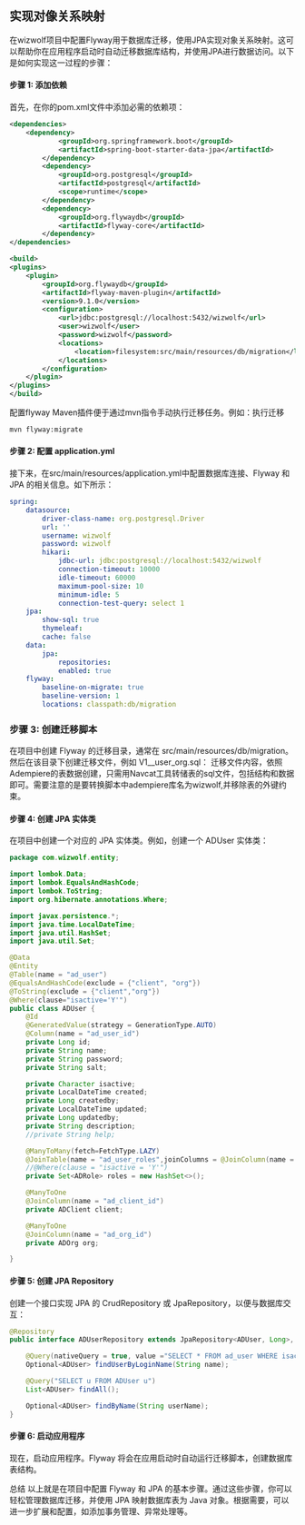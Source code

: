 ## 实现对像关系映射
在wizwolf项目中配置Flyway用于数据库迁移，使用JPA实现对象关系映射。这可以帮助你在应用程序启动时自动迁移数据库结构，并使用JPA进行数据访问。以下是如何实现这一过程的步骤：

#### 步骤 1: 添加依赖
首先，在你的pom.xml文件中添加必需的依赖项：
```xml
<dependencies>    
    <dependency>
            <groupId>org.springframework.boot</groupId>
            <artifactId>spring-boot-starter-data-jpa</artifactId>
        </dependency>        
        <dependency>
            <groupId>org.postgresql</groupId>
            <artifactId>postgresql</artifactId>
            <scope>runtime</scope>
        </dependency>
        <dependency>
            <groupId>org.flywaydb</groupId>
            <artifactId>flyway-core</artifactId>
        </dependency>
</dependencies>

<build>
<plugins>
    <plugin>
        <groupId>org.flywaydb</groupId>
        <artifactId>flyway-maven-plugin</artifactId>
        <version>9.1.0</version>
        <configuration>
            <url>jdbc:postgresql://localhost:5432/wizwolf</url>
            <user>wizwolf</user>
            <password>wizwolf</password>
            <locations>
                <location>filesystem:src/main/resources/db/migration</location>
            </locations>
        </configuration>
    </plugin>
</plugins>
</build>
```
配置flyway Maven插件便于通过mvn指令手动执行迁移任务。例如：执行迁移
```bash
mvn flyway:migrate
```

#### 步骤 2: 配置 application.yml
接下来，在src/main/resources/application.yml中配置数据库连接、Flyway 和 JPA 的相关信息。如下所示：
```yaml
spring:
    datasource:
        driver-class-name: org.postgresql.Driver
        url: ''
        username: wizwolf
        password: wizwolf
        hikari:
            jdbc-url: jdbc:postgresql://localhost:5432/wizwolf
            connection-timeout: 10000
            idle-timeout: 60000
            maximum-pool-size: 10
            minimum-idle: 5
            connection-test-query: select 1
    jpa:
        show-sql: true
        thymeleaf:
        cache: false
    data:
        jpa:
            repositories:
            enabled: true
    flyway:
        baseline-on-migrate: true
        baseline-version: 1
        locations: classpath:db/migration
```

### 步骤 3: 创建迁移脚本
在项目中创建 Flyway 的迁移目录，通常在 src/main/resources/db/migration。然后在该目录下创建迁移文件，例如 V1__user_org.sql：
迁移文件内容，依照Adempiere的表数据创建，只需用Navcat工具转储表的sql文件，包括结构和数据即可。需要注意的是要转换脚本中adempiere库名为wizwolf,并移除表的外键约束。

#### 步骤 4: 创建 JPA 实体类
在项目中创建一个对应的 JPA 实体类。例如，创建一个 ADUser 实体类：
```java
package com.wizwolf.entity;

import lombok.Data;
import lombok.EqualsAndHashCode;
import lombok.ToString;
import org.hibernate.annotations.Where;

import javax.persistence.*;
import java.time.LocalDateTime;
import java.util.HashSet;
import java.util.Set;

@Data
@Entity
@Table(name = "ad_user")
@EqualsAndHashCode(exclude = {"client", "org"})
@ToString(exclude = {"client","org"})
@Where(clause="isactive='Y'")
public class ADUser {
    @Id
    @GeneratedValue(strategy = GenerationType.AUTO)
    @Column(name = "ad_user_id")
    private Long id;
    private String name;
    private String password;
    private String salt;

    private Character isactive;
    private LocalDateTime created;
    private Long createdby;
    private LocalDateTime updated;
    private Long updatedby;
    private String description;
    //private String help;

    @ManyToMany(fetch=FetchType.LAZY)
    @JoinTable(name = "ad_user_roles",joinColumns = @JoinColumn(name = "ad_user_id"), inverseJoinColumns = @JoinColumn(name = "ad_role_id"))
    //@Where(clause = "isactive = 'Y'")
    private Set<ADRole> roles = new HashSet<>();

    @ManyToOne
    @JoinColumn(name = "ad_client_id")
    private ADClient client;

    @ManyToOne
    @JoinColumn(name = "ad_org_id")
    private ADOrg org;

}
```

#### 步骤 5: 创建 JPA Repository
创建一个接口实现 JPA 的 CrudRepository 或 JpaRepository，以便与数据库交互：
```java
@Repository
public interface ADUserRepository extends JpaRepository<ADUser, Long>, JpaSpecificationExecutor<ADUser> {

    @Query(nativeQuery = true, value ="SELECT * FROM ad_user WHERE isactive='Y' name=?1 ")
    Optional<ADUser> findUserByLoginName(String name);

    @Query("SELECT u FROM ADUser u")
    List<ADUser> findAll();

    Optional<ADUser> findByName(String userName);
}
```
#### 步骤 6: 启动应用程序
现在，启动应用程序。Flyway 将会在应用启动时自动运行迁移脚本，创建数据库表结构。

总结
以上就是在项目中配置 Flyway 和 JPA 的基本步骤。通过这些步骤，你可以轻松管理数据库迁移，并使用 JPA 映射数据库表为 Java 对象。根据需要，可以进一步扩展和配置，如添加事务管理、异常处理等。